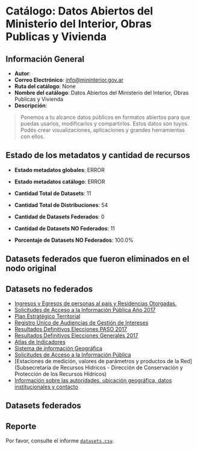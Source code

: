 
# Catálogo: Datos Abiertos del Ministerio del Interior, Obras Publicas y Vivienda

## Información General

- **Autor**: 
- **Correo Electrónico**: info@mininterior.gov.ar
- **Ruta del catálogo**: None
- **Nombre del catálogo**: Datos Abiertos del Ministerio del Interior, Obras Publicas y Vivienda
- **Descripción**:

> Ponemos a tu alcance datos públicos en formatos abiertos para que puedas usarlos, modificarlos y compartirlos. Estos datos son tuyos. Podés crear visualizaciones, aplicaciones y grandes herramientas con ellos.

## Estado de los metadatos y cantidad de recursos

- **Estado metadatos globales**: ERROR
- **Estado metadatos catálogo**: ERROR
- **Cantidad Total de Datasets**: 11
- **Cantidad Total de Distribuciones**: 54

- **Cantidad de Datasets Federados**: 0
- **Cantidad de Datasets NO Federados**: 11
- **Porcentaje de Datasets NO Federados**: 100.0%

## Datasets federados que fueron eliminados en el nodo original



## Datasets no federados

- [Ingresos y Egresos de personas al pais y Residencias Otorgadas.](http://www.migraciones.gov.ar)
- [Solicitudes de Acceso a la Información Pública Año 2017](https://datos.mininterior.gob.ar/dataset/solicitudes-de-acceso-a-la-informacion-publica-ano-2017)
- [Plan Estratégico Territorial](http://www.mininterior.gob.ar/planificacion/plan-estrategico.php)
- [Registro Único de Audiencias de Gestión de Intereses](https://audiencias.mininterior.gob.ar)
- [Resultados Definitivos Elecciones PASO 2017](https://datos.mininterior.gob.ar/dataset/resultados-definitivos-elecciones-paso-2017)
- [Resultados Definitivos Elecciones Generales 2017](https://datos.mininterior.gob.ar/dataset/resultados-definitivos-elecciones-generales-2017)
- [Atlas de Indicadores](http://atlasid.planificacion.gob.ar/)
- [Sistema de información Geográfica](http://sig.planificacion.gob.ar)
- [Solicitudes de Acceso a la Información Pública](https://datos.mininterior.gob.ar/dataset/solicitudes-de-acceso-a-la-informacion-publica)
- [Estaciones de medición, valores de parámetros y productos de la Red](Subsecretaría de Recursos Hídricos - Dirección de Conservación y Protección de los Recursos Hídricos)
- [Información sobre las autoridades, ubicación geográfica, datos institucionales y contacto](https://datos.mininterior.gob.ar/dataset/informacion-sobre-las-autoridades-ubicacion-geografica-datos-institucionales-y-contacto)

## Datasets federados



## Reporte

Por favor, consulte el informe [`datasets.csv`](datasets.csv).
